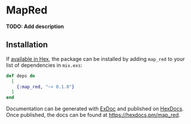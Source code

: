 # MapRed

**TODO: Add description**

## Installation

If [available in Hex](https://hex.pm/docs/publish), the package can be installed
by adding `map_red` to your list of dependencies in `mix.exs`:

```elixir
def deps do
  [
    {:map_red, "~> 0.1.0"}
  ]
end
```

Documentation can be generated with [ExDoc](https://github.com/elixir-lang/ex_doc)
and published on [HexDocs](https://hexdocs.pm). Once published, the docs can
be found at <https://hexdocs.pm/map_red>.

